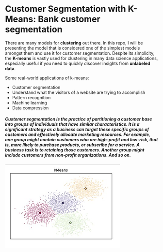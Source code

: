 # Customer Segmentation with K-Means: Bank customer segmentation

There are many models for **clustering** out there. In this repo, I will be presenting the model that is considered one of the simplest models amongst them and use it for customer segmentation. Despite its simplicity, the **K-means** is vastly used for clustering in many data science applications, especially useful if you need to quickly discover insights from **unlabeled data**.

Some real-world applications of k-means:

-   Customer segmentation
-   Understand what the visitors of a website are trying to accomplish
-   Pattern recognition
-   Machine learning
-   Data compression


##### Customer segmentation is the practice of partitioning a customer base into groups of individuals that have similar characteristics. It is a significant strategy as a business can target these specific groups of customers and effectively allocate marketing resources. For example, one group might contain customers who are high-profit and low-risk, that is, more likely to purchase products, or subscribe for a service. A business task is to retaining those customers. Another group might include customers from non-profit organizations. And so on.


![image](images/kmeans.jpg)
